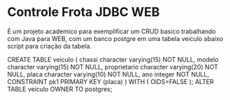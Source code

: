 Controle Frota JDBC WEB
=======================
É um projeto academico para exemplificar um CRUD basico 
trabalhando com Java para WEB, com um  banco postgre em uma tabela veiculo
abaixo script para criação da tabela.


CREATE TABLE veiculo
(
  chassi character varying(15) NOT NULL,
  modelo character varying(15) NOT NULL,
  proprietario character varying(20) NOT NULL,
  placa character varying(10) NOT NULL,
  ano integer NOT NULL,
  CONSTRAINT pk1 PRIMARY KEY (placa)
)
WITH (
  OIDS=FALSE
);
ALTER TABLE veiculo OWNER TO postgres;
